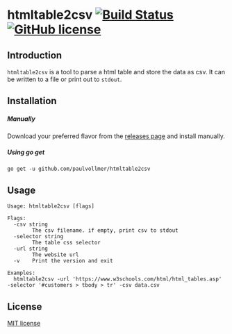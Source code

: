 # htmltable2csv [![Build Status](https://travis-ci.org/paulvollmer/htmltable2csv.svg?branch=master)](https://travis-ci.org/paulvollmer/htmltable2csv) [![GitHub license](https://img.shields.io/badge/license-MIT-blue.svg)](https://github.com/paulvollmer/htmltable2csv/blob/master/LICENSE)

## Introduction
`htmltable2csv` is a tool to parse a html table and store the data as csv. It can be written to a file or print out to `stdout`.

## Installation
##### Manually
Download your preferred flavor from the [releases page](https://github.com/paulvollmer/htmltable2csv/releases) and install manually.

##### Using go get
```
go get -u github.com/paulvollmer/htmltable2csv
```

## Usage
```
Usage: htmltable2csv [flags]

Flags:
  -csv string
    	The csv filename. if empty, print csv to stdout
  -selector string
    	The table css selector
  -url string
    	The website url
  -v	Print the version and exit

Examples:
  htmltable2csv -url 'https://www.w3schools.com/html/html_tables.asp' -selector '#customers > tbody > tr' -csv data.csv
```

## License
[MIT license](LICENSE)
